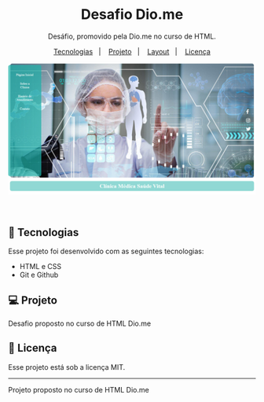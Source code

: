 <h1 align="center"> Desafio Dio.me</h1>

<p align="center">
Desáfio, promovido pela Dio.me no curso de HTML.
</p>

<p align="center">
  <a href="#-tecnologias">Tecnologias</a>&nbsp;&nbsp;&nbsp;|&nbsp;&nbsp;&nbsp;
  <a href="#-projeto">Projeto</a>&nbsp;&nbsp;&nbsp;|&nbsp;&nbsp;&nbsp;
  <a href="#-layout">Layout</a>&nbsp;&nbsp;&nbsp;|&nbsp;&nbsp;&nbsp;
  <a href="#memo-licença">Licença</a>
</p>

<p align="center">
  <img alt="Projeto de Clínica Médica" src="./previw (1).jpg">
</p>
<br>

## 🚀 Tecnologias

Esse projeto foi desenvolvido com as seguintes tecnologias:

- HTML e CSS 
- Git e Github

## 💻 Projeto

Desafio proposto no curso de HTML Dio.me

## :memo: Licença

Esse projeto está sob a licença MIT.

---

Projeto proposto no curso de HTML Dio.me
